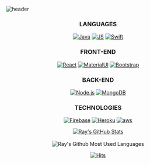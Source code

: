 <!--
**moonnada/moonnada** is a ✨ _special_ ✨ repository because its `README.md` (this file) appears on your GitHub profile.

Here are some ideas to get you started:

- 🔭 I’m currently working on ...
- 🌱 I’m currently learning ...
- 👯 I’m looking to collaborate on ...
- 🤔 I’m looking for help with ...
- 💬 Ask me about ...
- 📫 How to reach me: ...
- 😄 Pronouns: ...
- ⚡ Fun fact: ...
-->


![header](https://capsule-render.vercel.app/api?type=waving&color=auto&height=200&section=header&text=moonnada🌙&fontSize=60)

<div align=center>
 
 ### LANGUAGES
 
 
[![Java](https://img.shields.io/badge/Java-007396?style=flat-square&logo=Java&logoColor=black)](github.com/moonnada)
[![JS](https://img.shields.io/badge/JavaScript-F7DF1E?style=flat-square&logo=JavaScript&logoColor=black)](github.com/moonnada)
[![Swift](https://img.shields.io/badge/Swift-FA7343?style=flat-square&logo=Swift&logoColor=black)](github.com/moonnada)
 
 ### FRONT-END
 
  [![React](https://img.shields.io/badge/React.js-61DAFB?style=flat-square&logo=React&logoColor=black)](github.com/moonnada)
  [![MaterialUI](https://img.shields.io/badge/MaterialUI-0081CB?style=flat-square&logo=Material-UI&logoColor=black)](github.com/moonnada)
  [![Bootstrap](https://img.shields.io/badge/Bootstrap-7952B3?style=flat-square&logo=Bootstrap&logoColor=black)](github.com/moonnada)
 
 ### BACK-END
 
 [![Node.js](https://img.shields.io/badge/Node.js-339933?style=flat-square&logo=Node.js&logoColor=black)](github.com/moonnada)
 [![MongoDB](https://img.shields.io/badge/MongoDB-47A248?style=flat-square&logo=MongoDB&logoColor=black)](github.com/moonnada)
  
 
 ### TECHNOLOGIES
 
  [![Firebase](https://img.shields.io/badge/Firebase-FFCA28?style=flat-square&logo=Firebase&logoColor=black)](github.com/moonnada)
  [![Heroku](https://img.shields.io/badge/Heroku-916BBF?style=flat-square&logo=Heroku&logoColor=black)](github.com/moonnada)
  [![aws](https://img.shields.io/badge/aws-FF9900?style=flat-square&logo=Amazon&logoColor=black)](github.com/moonnada)


 <a href="https://github.com/moonnada">
<img align="center" src="https://github-readme-streak-stats.herokuapp.com/?user=moonnada" alt="Ray's GitHub Stats" title="GitHub Streak" />
</a> 
<br></br>
<img src="https://github-readme-stats.vercel.app/api/top-langs/?username=moonnada&layout=compact" alt="Ray's Github Most Used Languages">

 
 <br />

[![Hits](https://hits.seeyoufarm.com/api/count/incr/badge.svg?url=https%3A%2F%2Fgithub.com%2Fmoonnada&count_bg=%2379C83D&title_bg=%23555555&icon=&icon_color=%23E7E7E7&title=hits&edge_flat=false)](https://hits.seeyoufarm.com)
